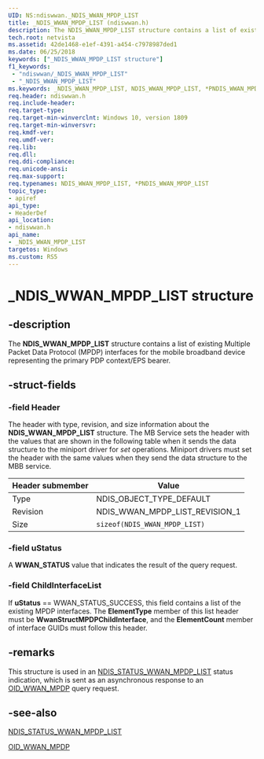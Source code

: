 ```yaml
---
UID: NS:ndiswwan._NDIS_WWAN_MPDP_LIST
title: _NDIS_WWAN_MPDP_LIST (ndiswwan.h)
description: The NDIS_WWAN_MPDP_LIST structure contains a list of existing Multiple Packet Data Protocol (MPDP) interfaces for the mobile broadband device representing the primary PDP context/EPS bearer.
tech.root: netvista
ms.assetid: 42de1468-e1ef-4391-a454-c7978987ded1
ms.date: 06/25/2018
keywords: ["_NDIS_WWAN_MPDP_LIST structure"]
f1_keywords:
 - "ndiswwan/_NDIS_WWAN_MPDP_LIST"
 - "_NDIS_WWAN_MPDP_LIST"
ms.keywords: _NDIS_WWAN_MPDP_LIST, NDIS_WWAN_MPDP_LIST, *PNDIS_WWAN_MPDP_LIST, 
req.header: ndiswwan.h
req.include-header:
req.target-type:
req.target-min-winverclnt: Windows 10, version 1809
req.target-min-winversvr:
req.kmdf-ver:
req.umdf-ver:
req.lib:
req.dll:
req.ddi-compliance:
req.unicode-ansi:
req.max-support:
req.typenames: NDIS_WWAN_MPDP_LIST, *PNDIS_WWAN_MPDP_LIST
topic_type: 
- apiref
api_type: 
- HeaderDef
api_location: 
- ndiswwan.h
api_name: 
- _NDIS_WWAN_MPDP_LIST
targetos: Windows
ms.custom: RS5
---
```


# _NDIS_WWAN_MPDP_LIST structure

## -description

The **NDIS_WWAN_MPDP_LIST** structure contains a list of existing Multiple Packet Data Protocol (MPDP) interfaces for the mobile broadband device representing the primary PDP context/EPS bearer.

## -struct-fields

### -field Header

The header with type, revision, and size information about the **NDIS_WWAN_MPDP_LIST** structure. The MB Service sets the header with the values that are shown in the following table when it sends the data structure to the miniport driver for *set* operations. Miniport drivers must set the header with the same values when they send the data structure to the MBB service.

| Header submember | Value |
| --- | --- |
| Type | NDIS_OBJECT_TYPE_DEFAULT |
| Revision | NDIS_WWAN_MPDP_LIST_REVISION_1 |
| Size | `sizeof(NDIS_WWAN_MPDP_LIST)` | 
 
### -field uStatus

A **WWAN_STATUS** value that indicates the result of the query request.
 
### -field ChildInterfaceList
 
If **uStatus** == WWAN_STATUS_SUCCESS, this field contains a list of the existing MPDP interfaces. The **ElementType** member of this list header must be **WwanStructMPDPChildInterface**, and the **ElementCount** member of interface GUIDs must follow this header.

## -remarks

This structure is used in an [NDIS_STATUS_WWAN_MPDP_LIST](https://docs.microsoft.com/windows-hardware/drivers/network/ndis-status-wwan-mpdp-list) status indication, which is sent as an asynchronous response to an [OID_WWAN_MPDP](https://docs.microsoft.com/windows-hardware/drivers/network/oid-wwan-mpdp) query request.

## -see-also

[NDIS_STATUS_WWAN_MPDP_LIST](https://docs.microsoft.com/windows-hardware/drivers/network/ndis-status-wwan-mpdp-list)

[OID_WWAN_MPDP](https://docs.microsoft.com/windows-hardware/drivers/network/oid-wwan-mpdp)

